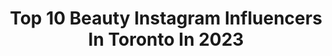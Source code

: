 ---
title: Top 10 Beauty Instagram Influencers In Toronto In 2023
description: >-
  Find top beauty Instagram influencers in Toronto in 2023. Most popular hashtags: #beauty #toronto #wakeupandmakeup #fashion.
platform: Instagram
hits: 91
text_top: Analyze the top-rated Instagram influencers on inBeat.
text_bottom: Our database has 91 Instagram influencers like this in Toronto, Canada for you to work with.
profiles:
  - username: "victoriasabovitch"
    fullname: >-
      𝕍𝕚𝕔𝕥𝕠𝕣𝕚𝕒 𝕊𝕒𝕓𝕠𝕧𝕚𝕥𝕔𝕙
    bio: >-
      Toronto♡ | 23 Tiktok: @victoriasabovitch (700k+) Business📩: Victoria@dulcedo.com
    location: "Canada"
    followers: 52191
    engagement: 655
    commentsToLikes: 0.014631
    id: ck5c4d7j613s70i11r2i54o1u
    verified: false
    hashtags: "#canada, #instagram, #reels, #reelsinstagram"
  - username: "guneetbenipal"
    fullname: >-
      Gunu 🌸
    bio: >-
      📍TORONTO 💄 Makeup • Skincare • Fashion 💌 Email for Collabs, Shoots & PR Inquiries 🎵 Tiktok: gunuu07
    location: "Canada"
    followers: 4700
    engagement: 716
    commentsToLikes: 0.201164
    id: ckap7d7injk6w0i78ee3qs4iu
    verified: false
    hashtags: "#makeupaddict, #torontomakeupartist, #fullglam, #lifestyle"
  - username: "winnspiration"
    fullname: >-
      Winnie 〰️
    bio: >-
      lifestyle, fashion & beauty 📍 toronto / vancouver ✉️ winnspiration@gmail.com
    location: "Canada"
    followers: 39057
    engagement: 138
    commentsToLikes: 0.081859
    id: ck0u7we575wk90i19jj9lkasq
    verified: false
    hashtags: "#detoxmode, #wearitwithpandora, #expressie, #pandorasignature"
  - username: "iitheneaii"
    fullname: >-
      ☾ ᴛʜᴇɴᴇᴀ
    bio: >-
      Fashion · Lifestyle · Beauty —————————————— ◼️ Toronto ◼️ Thenea98@gmail.com
    location: "Canada"
    followers: 19521
    engagement: 98
    commentsToLikes: 0.076397
    id: ck0u2jjvzzzv50i191h6ifmdf
    verified: false
    hashtags: "#vlog, #eyecream, #picnic, #sekkisei"
  - username: "lauravandervoort"
    fullname: >-
      LAURA VANDERVOORT [11:11]
    bio: >-
      Actor+Producer+Director+Writer Toronto, 🇨🇦 DogMom @frankie_blueeyes @WorldVisionCan Ambassador Directorial Debut @mysoultotakefilm
    location: "Canada"
    followers: 272987
    engagement: 130
    commentsToLikes: 0.029993
    id: ck0vwmzr9ulm80i19uriw8mu5
    verified: true
    hashtags: "#buildahome, #martianmanhunter, #supergirl, #newhome"
  - username: "nilaharan"
    fullname: >-
      Nila Haran
    bio: >-
      @bridesbynila 🇨🇦 philocalist (n.) Makeup-Artist Entrepreneur Mom Wife of @divinemethodphoto #bridesbynila Shop: @shopnilaharan 🚧🏗️
    location: "Canada"
    followers: 48300
    engagement: 248
    commentsToLikes: 0.041110
    id: ck5hp2bnyqmu60i11cq7pd6xf
    verified: false
    hashtags: "#tamilbeauty, #bridesbynila, #tamilbride, #torontomakeupartist"
  - username: "golsis_makeup"
    fullname: >-
      Golsis makeup artist🌸
    bio: >-
      -Welcome to my page -Wedding-special occasions💍 -Fashion and beauty makeup 📍Toronto,Ontario 📍Iran,Tehran
    location: "Canada"
    followers: 39201
    engagement: 65
    commentsToLikes: 0.031151
    id: ck5q1nin3bul70i11tgoclzee
    verified: false
    hashtags: "#hudabeauty, #nofilter, #wakeupandmakeup, #lookexpensive"
  - username: "nikescanvas"
    fullname: >-
      Adenike Akinpelu | Beauty Enthusiast
    bio: >-
      #sephorasquad alum 🇨🇦 📧: management@nikescanvas.com
    location: "Canada"
    followers: 264800
    engagement: 538
    commentsToLikes: 0.025920
    id: ck0w723uzbdw80i19or5xl2y2
    verified: false
    hashtags: "#fashion, #reelsinstagram, #makeup, #juviasplace"
  - username: "makeupbylirazstudio"
    fullname: >-
      Makeup By Liraz Studio
    bio: >-
      Canada’s 1st influencer centric beauty studio. Influencer Atelier Main page @makeupbyliraz
    location: "Canada"
    followers: 27302
    engagement: 316
    commentsToLikes: 0.841553
    id: ck6ub6q477szg0j71mrcm0vf2
    verified: false
    hashtags: "#makeupbylirazgiveaway, #beautygiveaway, #skingiveaway, #gifted"
  - username: "harleens3khon"
    fullname: >-
      Harleen Sekhon
    bio: >-
      Toronto | @designbyharleen fashion • beauty • art Collab/PR 📧 harleensekhonofficial@gmail.com
    location: "Canada"
    followers: 3271
    engagement: 966
    commentsToLikes: 0.169015
    id: ckf5o291c0m3d0j232y4q9oxq
    verified: false
    hashtags: "#aesthetic, #zarawoman, #longhairgoals, #neutralfashion"
---